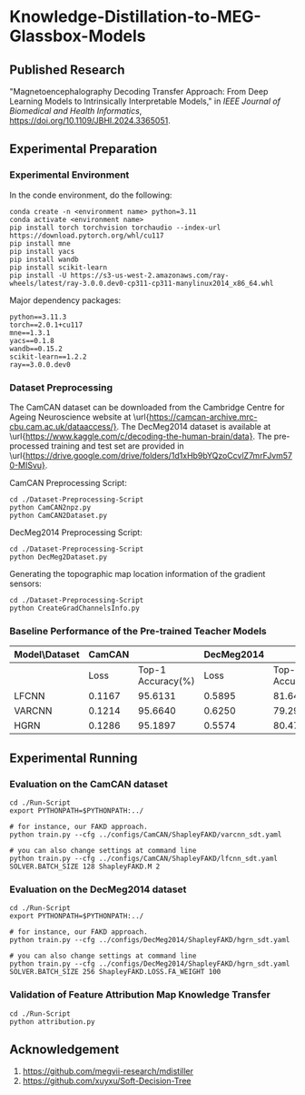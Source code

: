 # Knowledge-Distillation-to-MEG-Glassbox-Models

## Published Research

 "Magnetoencephalography Decoding Transfer Approach: From Deep Learning Models to Intrinsically Interpretable Models," in *IEEE Journal of Biomedical and Health Informatics*, https://doi.org/10.1109/JBHI.2024.3365051.

## Experimental Preparation

### Experimental Environment

In the conde environment, do the following:

```
conda create -n <environment name> python=3.11
conda activate <environment name>
pip install torch torchvision torchaudio --index-url https://download.pytorch.org/whl/cu117
pip install mne
pip install yacs
pip install wandb
pip install scikit-learn
pip install -U https://s3-us-west-2.amazonaws.com/ray-wheels/latest/ray-3.0.0.dev0-cp311-cp311-manylinux2014_x86_64.whl
```

Major dependency packages:

```
python==3.11.3
torch==2.0.1+cu117
mne==1.3.1
yacs==0.1.8
wandb==0.15.2
scikit-learn==1.2.2
ray==3.0.0.dev0
```

### Dataset Preprocessing

The CamCAN dataset can be downloaded from the Cambridge Centre for Ageing Neuroscience website at \url{https://camcan-archive.mrc-cbu.cam.ac.uk/dataaccess/}.
The DecMeg2014 dataset is available at \url{https://www.kaggle.com/c/decoding-the-human-brain/data}.
The pre-processed training and test set are provided in \url{https://drive.google.com/drive/folders/1d1xHb9bYQzoCcvlZ7mrFJvm570-MISvu}.

CamCAN Preprocessing Script:
```angular2html
cd ./Dataset-Preprocessing-Script
python CamCAN2npz.py
python CamCAN2Dataset.py
```

DecMeg2014 Preprocessing Script:
```angular2html
cd ./Dataset-Preprocessing-Script
python DecMeg2Dataset.py
```

Generating the topographic map location information of the gradient sensors:
```angular2html
cd ./Dataset-Preprocessing-Script
python CreateGradChannelsInfo.py
```

### Baseline Performance of the Pre-trained Teacher Models

| Model\Dataset | CamCAN |                   | DecMeg2014 |                   |
| ----------- | ------ | ----------------- | ---------- | ----------------- |
|             | Loss   | Top-1 Accuracy(%) | Loss       | Top-1 Accuracy(%) |
| LFCNN       | 0.1167 | 95.6131           | 0.5895     | 81.6498           |
| VARCNN      | 0.1214 | 95.6640           | 0.6250     | 79.2929           |
| HGRN        | 0.1286 | 95.1897           | 0.5574     | 80.4714           |

## Experimental Running

### Evaluation on the CamCAN dataset

```angular2html
cd ./Run-Script
export PYTHONPATH=$PYTHONPATH:../

# for instance, our FAKD approach.
python train.py --cfg ../configs/CamCAN/ShapleyFAKD/varcnn_sdt.yaml

# you can also change settings at command line
python train.py --cfg ../configs/CamCAN/ShapleyFAKD/lfcnn_sdt.yaml  SOLVER.BATCH_SIZE 128 ShapleyFAKD.M 2
```

### Evaluation on the DecMeg2014 dataset

```angular2html
cd ./Run-Script
export PYTHONPATH=$PYTHONPATH:../

# for instance, our FAKD approach.
python train.py --cfg ../configs/DecMeg2014/ShapleyFAKD/hgrn_sdt.yaml

# you can also change settings at command line
python train.py --cfg ../configs/DecMeg2014/ShapleyFAKD/hgrn_sdt.yaml  SOLVER.BATCH_SIZE 256 ShapleyFAKD.LOSS.FA_WEIGHT 100
```

### Validation of Feature Attribution Map Knowledge Transfer

```angular2html
cd ./Run-Script
python attribution.py
```

## Acknowledgement

1. https://github.com/megvii-research/mdistiller
2. https://github.com/xuyxu/Soft-Decision-Tree
